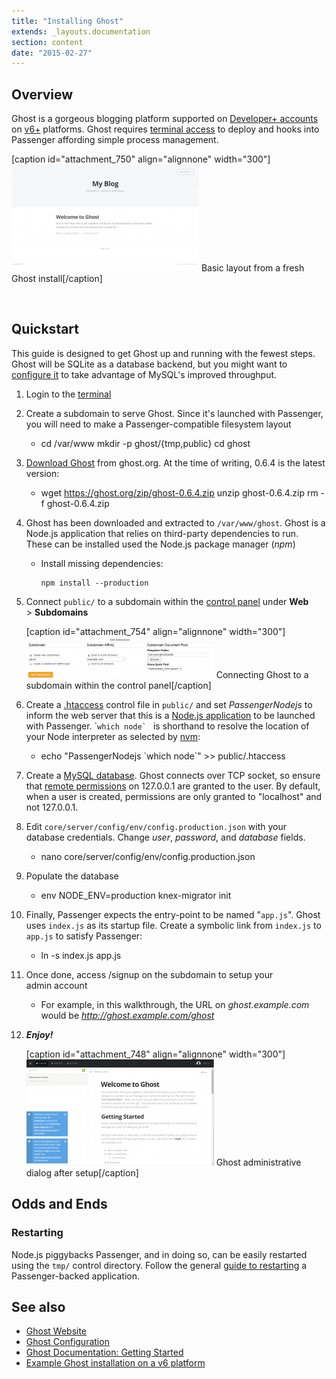 ```yaml
---
title: "Installing Ghost"
extends: _layouts.documentation
section: content
date: "2015-02-27"
---
```


## Overview

Ghost is a gorgeous blogging platform supported on [Developer+ accounts](/docs/terminal/is-terminal-access-available/ "Is terminal access available?") on [v6+](/docs/platform/determining-platform-version/ "Determining platform version") platforms. Ghost requires [terminal access](/docs/terminal/accessing-terminal/ "Accessing terminal") to deploy and hooks into Passenger affording simple process management.

\[caption id="attachment\_750" align="alignnone" width="300"\][![Basic layout from a fresh Ghost install](images/ghost-first-post-300x171.png)](/docs/wp-content/uploads/2015/02/ghost-first-post.png) Basic layout from a fresh Ghost install\[/caption\]

 

## Quickstart

This guide is designed to get Ghost up and running with the fewest steps. Ghost will be SQLite as a database backend, but you might want to [configure it](http://support.ghost.org/config/) to take advantage of MySQL's improved throughput.

1. Login to the [terminal](/docs/terminal/accessing-terminal/ "Accessing terminal")
2. Create a subdomain to serve Ghost. Since it's launched with Passenger, you will need to make a Passenger-compatible filesystem layout
    - cd /var/www
        mkdir -p ghost/{tmp,public}
        cd ghost
        
3. [Download Ghost](https://ghost.org/download/) from ghost.org. At the time of writing, 0.6.4 is the latest version:
    - wget https://ghost.org/zip/ghost-0.6.4.zip
        unzip ghost-0.6.4.zip
        rm -f ghost-0.6.4.zip
        
4. Ghost has been downloaded and extracted to `/var/www/ghost`. Ghost is a Node.js application that relies on third-party dependencies to run. These can be installed used the Node.js package manager (_npm_)
    - Install missing dependencies:
        
        ```
        npm install --production 
        ```
        
5. Connect `public/` to a subdomain within the [control panel](/docs/control-panel/logging-into-the-control-panel/ "Logging into the control panel") under **Web** > ****Subdomains****
    
    \[caption id="attachment\_754" align="alignnone" width="300"\][![Connecting Ghost to a subdomain within the control panel.](images/ghost-subdomain-assignment-300x66.png)](/docs/wp-content/uploads/2015/02/ghost-subdomain-assignment.png) Connecting Ghost to a subdomain within the control panel\[/caption\]
6. Create a [.htaccess](/docs/guides/htaccess-guide/ ".htaccess Guide") control file in `public/` and set _PassengerNodejs_ to inform the web server that this is a [Node.js application](/docs/guides/running-node-js/ "Running Node.js") to be launched with Passenger. \```which node` `` is shorthand to resolve the location of your Node interpreter as selected by [nvm](/docs/node/changing-node-versions/):
    - echo "PassengerNodejs \`which node\`" >> public/.htaccess
        
7. Create a [MySQL database](/docs/mysql/creating-database/). Ghost connects over TCP socket, so ensure that [remote permissions](/docs/mysql/connecting-remotely-mysql/) on 127.0.0.1 are granted to the user. By default, when a user is created, permissions are only granted to "localhost" and not 127.0.0.1.
8. Edit `core/server/config/env/config.production.json` with your database credentials. Change _user_, _password_, and _database_ fields.
    - nano core/server/config/env/config.production.json
        
9. Populate the database
    - env NODE\_ENV=production knex-migrator init
        
10. Finally, Passenger expects the entry-point to be named "`app.js`". Ghost uses `index.js` as its startup file. Create a symbolic link from `index.js` to `app.js` to satisfy Passenger:
    - ln -s index.js app.js
        
11. Once done, access /signup on the subdomain to setup your admin account
    - For example, in this walkthrough, the URL on _ghost.example.com_ would be _http://ghost.example.com/ghost_
12. _**Enjoy!**_
    
    \[caption id="attachment\_748" align="alignnone" width="300"\][![Ghost administrative dialog after setup](images/ghost-admin-dialog-300x170.png)](/docs/wp-content/uploads/2015/02/ghost-admin-dialog.png) Ghost administrative dialog after setup\[/caption\]

## Odds and Ends

### Restarting

Node.js piggybacks Passenger, and in doing so, can be easily restarted using the `tmp/` control directory. Follow the general [guide to restarting](/docs/ruby/restarting-passenger-processes/ "Restarting Passenger processes") a Passenger-backed application.

## See also

- [Ghost Website](https://ghost.org/)
- [Ghost Configuration](http://support.ghost.org/config/)
- [Ghost Documentation: Getting Started](http://support.ghost.org/getting-started/)
- [Example Ghost installation on a v6 platform](http://ghost.futz.net/)
